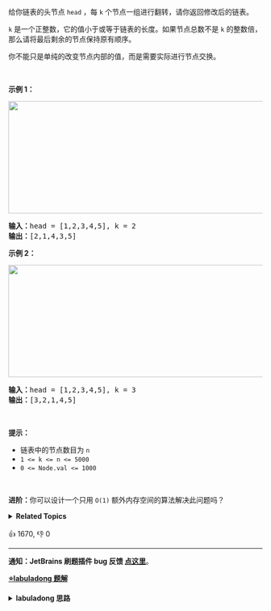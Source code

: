 <p>给你链表的头节点 <code>head</code> ，每&nbsp;<code>k</code><em>&nbsp;</em>个节点一组进行翻转，请你返回修改后的链表。</p>

<p><code>k</code> 是一个正整数，它的值小于或等于链表的长度。如果节点总数不是&nbsp;<code>k</code><em>&nbsp;</em>的整数倍，那么请将最后剩余的节点保持原有顺序。</p>

<p>你不能只是单纯的改变节点内部的值，而是需要实际进行节点交换。</p>

<p>&nbsp;</p>

<p><strong>示例 1：</strong></p>
<img alt="" src="https://assets.leetcode.com/uploads/2020/10/03/reverse_ex1.jpg" style="width: 542px; height: 222px;" />
<pre>
<strong>输入：</strong>head = [1,2,3,4,5], k = 2
<strong>输出：</strong>[2,1,4,3,5]
</pre>

<p><strong>示例 2：</strong></p>

<p><img alt="" src="https://assets.leetcode.com/uploads/2020/10/03/reverse_ex2.jpg" style="width: 542px; height: 222px;" /></p>

<pre>
<strong>输入：</strong>head = [1,2,3,4,5], k = 3
<strong>输出：</strong>[3,2,1,4,5]
</pre>

<p>&nbsp;</p>
<strong>提示：</strong>

<ul>
	<li>链表中的节点数目为 <code>n</code></li>
	<li><code>1 &lt;= k &lt;= n &lt;= 5000</code></li>
	<li><code>0 &lt;= Node.val &lt;= 1000</code></li>
</ul>

<p>&nbsp;</p>

<p><strong>进阶：</strong>你可以设计一个只用 <code>O(1)</code> 额外内存空间的算法解决此问题吗？</p>

<ul>
</ul>
<details><summary><strong>Related Topics</strong></summary>递归 | 链表</details><br>

<div>👍 1670, 👎 0</div>

<div id="labuladong"><hr>

**通知：JetBrains 刷题插件 bug 反馈 [点这里](https://github.com/labuladong/fucking-algorithm/discussions/939)**。



<p><strong><a href="https://labuladong.github.io/article?qno=25" target="_blank">⭐️labuladong 题解</a></strong></p>
<details><summary><strong>labuladong 思路</strong></summary>

## ?????��

PS?????????[????��????](https://mp.weixin.qq.com/s/tUSovvogbR9StkPWb75fUw) ??? 289 ???

???? `head`??`reverseKGroup` ??????????? `head` ??????????????��????

?????????????????�D??????��??????????????��??????????????

**1???????? `head` ????? `k` ?????**??

![](https://labuladong.github.io/algo/images/kgroup/3.jpg)

**2?????? `k + 1` ???????? `head` ?????? `reverseKGroup` ????**??

![](https://labuladong.github.io/algo/images/kgroup/4.jpg)

**3???????????????????????????**??

![](https://labuladong.github.io/algo/images/kgroup/5.jpg)

????????????????????????????????????

![](https://labuladong.github.io/algo/images/kgroup/7.jpg)

**??????[??? K ????��?????](https://labuladong.github.io/article/fname.html?fname=k????��?????)**

**?????[?????](https://mp.weixin.qq.com/mp/appmsgalbum?__biz=MzAxODQxMDM0Mw==&action=getalbum&album_id=1318892385270808576)??[????](https://mp.weixin.qq.com/mp/appmsgalbum?__biz=MzAxODQxMDM0Mw==&action=getalbum&album_id=2120596033251475465)??[????????](https://mp.weixin.qq.com/mp/appmsgalbum?__biz=MzAxODQxMDM0Mw==&action=getalbum&album_id=2120596033251475465)**

## ??????

```java
class Solution {
    public ListNode reverseKGroup(ListNode head, int k) {
        if (head == null) return null;
        // ???? [a, b) ???? k ??????????
        ListNode a, b;
        a = b = head;
        for (int i = 0; i < k; i++) {
            // ???? k ??????????????base case
            if (b == null) return head;
            b = b.next;
        }
        // ???? k ?????
        ListNode newHead = reverse(a, b);
        // ??��?????????????????
        a.next = reverseKGroup(b, k);/**<extend up -90>

![](https://labuladong.github.io/algo/images/kgroup/6.jpg)
*/
        return newHead;
    }

    /* ??????? [a, b) ????????????????? */
    ListNode reverse(ListNode a, ListNode b) {/**<extend up -300>

![](https://labuladong.github.io/algo/images/kgroup/8.gif)
*/
        ListNode pre, cur, nxt;
        pre = null;
        cur = a;
        nxt = a;
        // while ???????????????????
        while (cur != b) {
            nxt = cur.next;
            cur.next = pre;
            pre = cur;
            cur = nxt;
        }
        // ?????????????
        return pre;
    }
}
```

</details>
</div>



